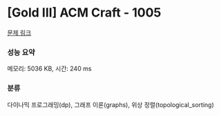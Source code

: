 # [Gold III] ACM Craft - 1005 

[문제 링크](https://www.acmicpc.net/problem/1005) 

### 성능 요약

메모리: 5036 KB, 시간: 240 ms

### 분류

다이나믹 프로그래밍(dp), 그래프 이론(graphs), 위상 정렬(topological_sorting)

